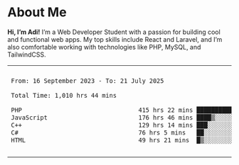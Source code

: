 <table border="0">
 <h1>About Me</h1>
 <p style="text-justify: inter-word;"> <b>Hi, I’m Adi!</b> I’m a Web Developer Student with a passion for building cool and functional web apps. My top skills include React and Laravel, and I’m also comfortable working with technologies like PHP, MySQL, and TailwindCSS.


 <tr>
  <td>
  
 
 <!--START_SECTION:waka-->

```txt
From: 16 September 2023 - To: 21 July 2025

Total Time: 1,010 hrs 44 mins

PHP                                415 hrs 22 mins ██████████░░░░░░░░░░░░░░░   40.66 %
JavaScript                         176 hrs 46 mins ████▒░░░░░░░░░░░░░░░░░░░░   17.31 %
C++                                129 hrs 14 mins ███░░░░░░░░░░░░░░░░░░░░░░   12.65 %
C#                                 76 hrs 5 mins   ██░░░░░░░░░░░░░░░░░░░░░░░   07.45 %
HTML                               49 hrs 21 mins  █▒░░░░░░░░░░░░░░░░░░░░░░░   04.83 %
```

<!--END_SECTION:waka-->
  </td>
    <td>
   <div align="start">
        <a href="https://open.spotify.com/user/dxso20he52f5d4ti73duavf95">
        <img width="200px" src="https://spotify-github-profile.kittinanx.com/api/view.svg?uid=dxso20he52f5d4ti73duavf95&cover_image=true&theme=default&show_offline=false&background_color=121212&interchange=false" alt="Spotify Now Playing">
    </a>
</div> 

  </td>
 </tr>

</table>





